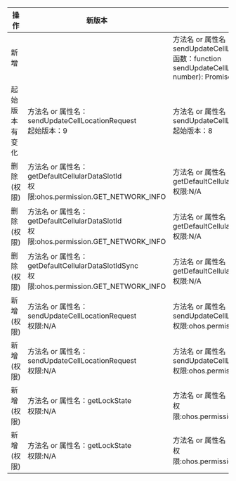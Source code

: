 | 操作 | 新版本 | 旧版本 | d.ts文件 |
| ---- | ------ | ------ | -------- |
|新增||方法名 or 属性名：sendUpdateCellLocationRequest<br>函数：function sendUpdateCellLocationRequest(slotId?: number): Promise<void>;|@ohos.telephony.radio.d.ts|
|起始版本有变化|方法名 or 属性名：sendUpdateCellLocationRequest<br>起始版本：9|方法名 or 属性名：sendUpdateCellLocationRequest<br>起始版本：8|@ohos.telephony.radio.d.ts|
|删除(权限)|方法名 or 属性名：getDefaultCellularDataSlotId<br>权限:ohos.permission.GET_NETWORK_INFO|方法名 or 属性名：getDefaultCellularDataSlotId<br>权限:N/A|@ohos.telephony.data.d.ts|
|删除(权限)|方法名 or 属性名：getDefaultCellularDataSlotId<br>权限:ohos.permission.GET_NETWORK_INFO|方法名 or 属性名：getDefaultCellularDataSlotId<br>权限:N/A|@ohos.telephony.data.d.ts|
|删除(权限)|方法名 or 属性名：getDefaultCellularDataSlotIdSync<br>权限:ohos.permission.GET_NETWORK_INFO|方法名 or 属性名：getDefaultCellularDataSlotIdSync<br>权限:N/A|@ohos.telephony.data.d.ts|
|新增(权限)|方法名 or 属性名：sendUpdateCellLocationRequest<br>权限:N/A|方法名 or 属性名：sendUpdateCellLocationRequest<br>权限:ohos.permission.LOCATION|@ohos.telephony.radio.d.ts|
|新增(权限)|方法名 or 属性名：sendUpdateCellLocationRequest<br>权限:N/A|方法名 or 属性名：sendUpdateCellLocationRequest<br>权限:ohos.permission.LOCATION|@ohos.telephony.radio.d.ts|
|新增(权限)|方法名 or 属性名：getLockState<br>权限:N/A|方法名 or 属性名：getLockState<br>权限:ohos.permission.GET_TELEPHONY_STATE|@ohos.telephony.sim.d.ts|
|新增(权限)|方法名 or 属性名：getLockState<br>权限:N/A|方法名 or 属性名：getLockState<br>权限:ohos.permission.GET_TELEPHONY_STATE|@ohos.telephony.sim.d.ts|
